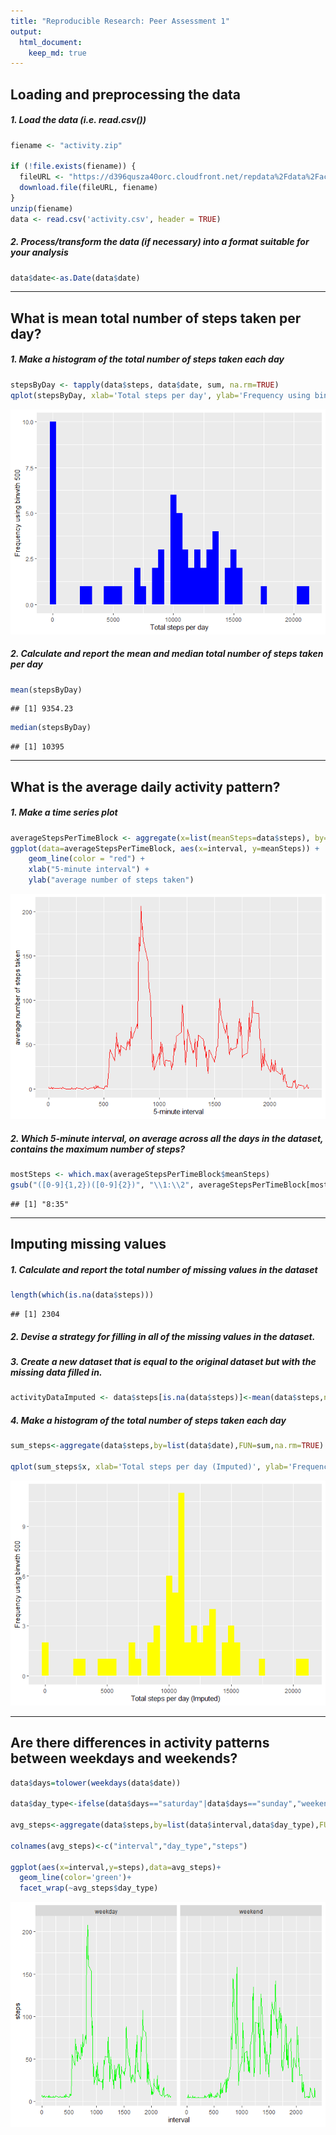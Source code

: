 ```yaml
---
title: "Reproducible Research: Peer Assessment 1"
output: 
  html_document:
    keep_md: true
---
```




## Loading and preprocessing the data

##### 1. Load the data (i.e. read.csv())


```r
fiename <- "activity.zip"

if (!file.exists(fiename)) {
  fileURL <- "https://d396qusza40orc.cloudfront.net/repdata%2Fdata%2Factivity.zip"
  download.file(fileURL, fiename)
}
unzip(fiename)
data <- read.csv('activity.csv', header = TRUE)
```

##### 2. Process/transform the data (if necessary) into a format suitable for your analysis

```r
data$date<-as.Date(data$date)
```

-----

## What is mean total number of steps taken per day?

##### 1. Make a histogram of the total number of steps taken each day

```r
stepsByDay <- tapply(data$steps, data$date, sum, na.rm=TRUE)
qplot(stepsByDay, xlab='Total steps per day', ylab='Frequency using binwith 500', binwidth=500, fill = I("blue"))
```

![](PA1_template_files/figure-html/unnamed-chunk-4-1.png)<!-- -->

##### 2. Calculate and report the mean and median total number of steps taken per day

```r
mean(stepsByDay)
```

```
## [1] 9354.23
```

```r
median(stepsByDay)
```

```
## [1] 10395
```

-----

## What is the average daily activity pattern?

##### 1. Make a time series plot

```r
averageStepsPerTimeBlock <- aggregate(x=list(meanSteps=data$steps), by=list(interval=data$interval), FUN=mean, na.rm=TRUE)
ggplot(data=averageStepsPerTimeBlock, aes(x=interval, y=meanSteps)) +
    geom_line(color = "red") +
    xlab("5-minute interval") +
    ylab("average number of steps taken") 
```

![](PA1_template_files/figure-html/unnamed-chunk-6-1.png)<!-- -->

##### 2. Which 5-minute interval, on average across all the days in the dataset, contains the maximum number of steps?

```r
mostSteps <- which.max(averageStepsPerTimeBlock$meanSteps)
gsub("([0-9]{1,2})([0-9]{2})", "\\1:\\2", averageStepsPerTimeBlock[mostSteps,'interval'])
```

```
## [1] "8:35"
```

-----

## Imputing missing values

##### 1. Calculate and report the total number of missing values in the dataset 

```r
length(which(is.na(data$steps)))
```

```
## [1] 2304
```

##### 2. Devise a strategy for filling in all of the missing values in the dataset.
##### 3. Create a new dataset that is equal to the original dataset but with the missing data filled in.

```r
activityDataImputed <- data$steps[is.na(data$steps)]<-mean(data$steps,na.rm=TRUE)
```


##### 4. Make a histogram of the total number of steps taken each day 

```r
sum_steps<-aggregate(data$steps,by=list(data$date),FUN=sum,na.rm=TRUE)

qplot(sum_steps$x, xlab='Total steps per day (Imputed)', ylab='Frequency using binwith 500', binwidth=500, fill = I("yellow") )
```

![](PA1_template_files/figure-html/unnamed-chunk-10-1.png)<!-- -->

-----

## Are there differences in activity patterns between weekdays and weekends?


```r
data$days=tolower(weekdays(data$date))

data$day_type<-ifelse(data$days=="saturday"|data$days=="sunday","weekend","weekday")

avg_steps<-aggregate(data$steps,by=list(data$interval,data$day_type),FUN=mean,na.rm=TRUE)

colnames(avg_steps)<-c("interval","day_type","steps")

ggplot(aes(x=interval,y=steps),data=avg_steps)+
  geom_line(color='green')+
  facet_wrap(~avg_steps$day_type)
```

![](PA1_template_files/figure-html/unnamed-chunk-11-1.png)<!-- -->

